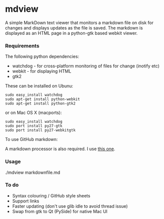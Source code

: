 # mdview

A simple MarkDown text viewer that monitors a markdown file on disk
for changes and displays updates as the file is saved. The markdown is
displayed as an HTML page in a python-gtk based webkit viewer.

### Requirements
The following python dependencies:

- watchdog - for cross-platform monitoring of files for change
(inotify etc)
- webkit - for displaying HTML
- gtk2

These can be installed on Ubunu:
```
sudo easy_install watchdog
sudo apt-get install python-webkit
sudo apt-get install python-gtk2
```

or on Mac OS X (macports):

```
sudo easy_install watchdog
sudo port install py27-gtk
sudo port install py27-webkitgtk
```


To use GitHub markdown:

A markdown processor is also required. I use
[this one](https://gist.github.com/ralph/1300939).

### Usage
./mdview markdownfile.md

### To do
- Syntax colouring / GitHub style sheets
- Support links
- Faster updating (don't use glib idle to avoid thread issue)
- Swap from gtk to Qt (PySide) for native Mac UI
